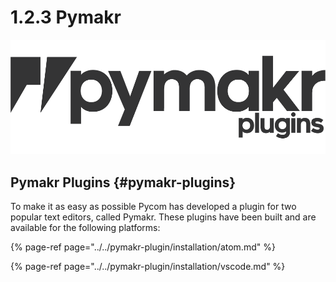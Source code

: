 # 1.2.3 Pymakr

![](../../.gitbook/assets/pymakr-logo%20%281%29.png)

## Pymakr Plugins {#pymakr-plugins}

To make it as easy as possible Pycom has developed a plugin for two popular text editors, called Pymakr. These plugins have been built and are available for the following platforms:

{% page-ref page="../../pymakr-plugin/installation/atom.md" %}

{% page-ref page="../../pymakr-plugin/installation/vscode.md" %}



